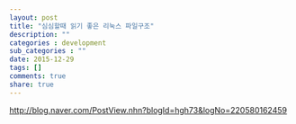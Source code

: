 ```yaml
---
layout: post
title: "심심할때 읽기 좋은 리눅스 파일구조"
description: ""
categories : development
sub_categories : ""
date: 2015-12-29
tags: []
comments: true
share: true
---
```


http://blog.naver.com/PostView.nhn?blogId=hgh73&logNo=220580162459

